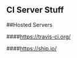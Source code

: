 CI Server Stuff
---------------

##Hosted Servers

####https://travis-ci.org/

####https://ship.io/
